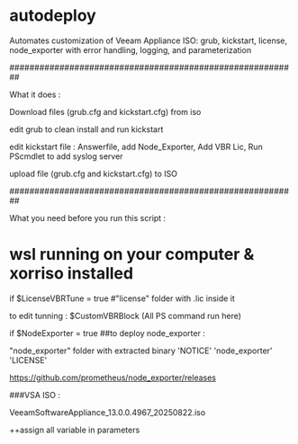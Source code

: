 # autodeploy
Automates customization of Veeam Appliance ISO: grub, kickstart, license, node_exporter with error handling, logging, and parameterization

##########################################################

What it does :

Download files (grub.cfg and kickstart.cfg) from iso

edit grub to clean install and run kickstart

edit kickstart file : Answerfile, add Node_Exporter, Add VBR Lic, Run PScmdlet to add syslog server

upload file (grub.cfg and kickstart.cfg) to ISO

##########################################################

What you need before you run this script : 

# wsl running on your computer & xorriso installed

if $LicenseVBRTune = true
#"license" folder with .lic inside it 

to edit tunning : $CustomVBRBlock (All PS command run here)


if $NodeExporter = true
##to deploy node_exporter : 

"node_exporter" folder with extracted binary 'NOTICE' 'node_exporter' 'LICENSE'

https://github.com/prometheus/node_exporter/releases

###VSA ISO : 

VeeamSoftwareAppliance_13.0.0.4967_20250822.iso

++assign all variable in parameters
